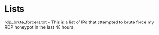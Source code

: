 # Lists

rdp_brute_forcers.txt - This is a list of IPs that attempted to brute force my RDP honeypot in the last 48 hours.
